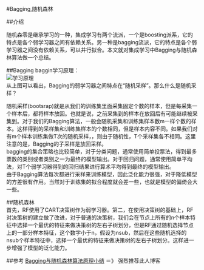 #Bagging,随机森林  

##介绍  

随机森零是继承学习的一种，集成学习有两个流派，一个是boosting派系，它的特点是各个弱学习器之间有依赖关系。另一种是bagging流派，它的特点是各个弱学习器之间没有依赖关系，可以并行拟合。本文就对集成学习中Bagging与随机森林算法做一个总结。

##Bagging 
baggin学习原理：  
![学习原理](http://images2015.cnblogs.com/blog/1042406/201612/1042406-20161204200000787-1988863729.png)  
从上图可以看出，Bagging的弱学习器之间特点在“随机采样”。那么什么是随机采样？
  
随机采样(bootsrap)就是从我们的训练集里面采集固定个数的样本，但是每采集一个样本后，都将样本放回。也就是说，之前采集到的样本在放回后有可能继续被采集到。对于我们的Bagging算法，一般会随机采集和训练集样本数m一样个数的样本。这样得到的采样集和训练集样本的个数相同，但是样本内容不同。如果我们对有m个样本训练集做T次的随机采样，，则由于随机性，T个采样集各不相同。这里注意的是，Bagging的子采样是放回采样。  
bagging的集合策略也比较简单，对于分类问题，通常使用简单投票法，得到最多票数的类别或者类别之一为最终的模型输出。对于回归问题，通常使用简单平均法，对T个弱学习器得到的回归结果进行算术平均得到最终的模型输出。  
由于Bagging算法每次都进行采样来训练模型，因此泛化能力很强，对于降低模型的方差很有作用。当然对于训练集的拟合程度就会差一些，也就是模型的偏倚会大一些。

##随机森林  
首先，RF使用了CART决策树作为弱学习器。第二，在使用决策树的基础上，RF对决策树的建立做了改进，对于普通的决策树，我们会在节点上所有的n个样本特征中选择一个最优的特征来做决策树的左右子树划分，但是RF通过随机选择节点上的一部分样本特征，这个数字小于n，假设为nsub，然后在这些随机选择的nsub个样本特征中，选择一个最优的特征来做决策树的左右子树划分。这样进一步增强了模型的泛化能力。

##参考
[Bagging与随机森林算法原理小结](http://www.cnblogs.com/pinard/p/6156009.html) ＝》 强烈推荐此人博客